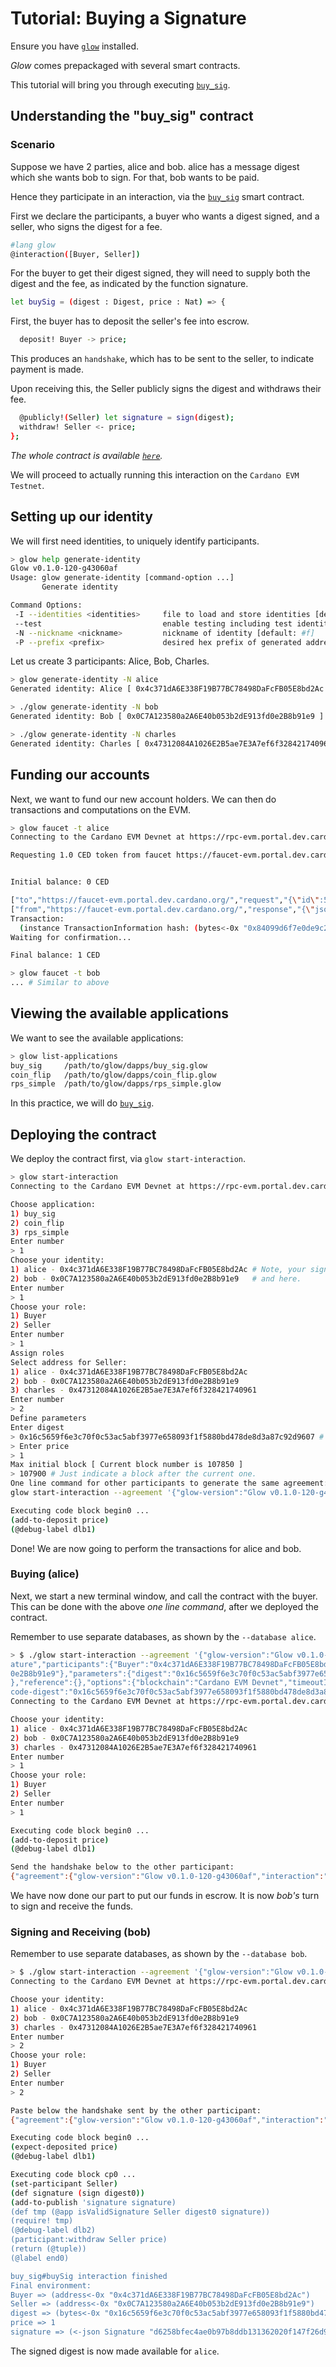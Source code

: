 # Tutorial: Buying a Signature

Ensure you have [`glow`](https://github.com/Glow-Lang/glow/blob/master/INSTALL.md) installed.

*Glow* comes prepackaged with several smart contracts.

This tutorial will bring you through executing [`buy_sig`](https://github.com/Glow-Lang/glow/blob/master/dapps/buy_sig.glow).

## Understanding the "buy_sig" contract

### Scenario

Suppose we have 2 parties, alice and bob.
alice has a message digest which she wants bob to sign.
For that, bob wants to be paid.

Hence they participate in an interaction, via the [`buy_sig`](https://github.com/Glow-Lang/glow/blob/dapps/buy_sig.glow) smart contract.

First we declare the participants,
a buyer who wants a digest signed,
and a seller, who signs the digest for a fee.

``` sh
#lang glow
@interaction([Buyer, Seller])
```

For the buyer to get their digest signed,
they will need to supply both the digest and the fee,
as indicated by the function signature.

```sh
let buySig = (digest : Digest, price : Nat) => {

```

First, the buyer has to deposit the seller's fee into escrow.

```sh
  deposit! Buyer -> price;
```

This produces an `handshake`, which has to be sent to the seller, to indicate payment is made.

Upon receiving this, the Seller publicly signs the digest and withdraws their fee.
```sh
  @publicly!(Seller) let signature = sign(digest);
  withdraw! Seller <- price;
};
```

*The whole contract is available [`here`](https://github.com/Glow-Lang/glow/blob/master/dapps/buy_sig.glow).*

We will proceed to actually running this interaction on the `Cardano EVM Testnet`.

## Setting up our identity

We will first need identities, to uniquely identify participants.

``` sh
> glow help generate-identity
Glow v0.1.0-120-g43060af
Usage: glow generate-identity [command-option ...]
       Generate identity

Command Options:
 -I --identities <identities>     file to load and store identities [default: #f]
 --test                           enable testing including test identities
 -N --nickname <nickname>         nickname of identity [default: #f]
 -P --prefix <prefix>             desired hex prefix of generated address [default: #f]
```

Let us create 3 participants: Alice, Bob, Charles.

``` sh
> glow generate-identity -N alice
Generated identity: Alice [ 0x4c371dA6E338F19B77BC78498DaFcFB05E8bd2Ac ]

> ./glow generate-identity -N bob
Generated identity: Bob [ 0x0C7A123580a2A6E40b053b2dE913fd0e2B8b91e9 ]

> ./glow generate-identity -N charles
Generated identity: Charles [ 0x47312084A1026E2B5ae7E3A7ef6f328421740961 ]
```

## Funding our accounts

Next, we want to fund our new account holders. We can then do transactions and computations on the EVM.
``` sh
> glow faucet -t alice
Connecting to the Cardano EVM Devnet at https://rpc-evm.portal.dev.cardano.org/ ...

Requesting 1.0 CED token from faucet https://faucet-evm.portal.dev.cardano.org/ to address 0x4c371dA6E338F19B77BC78498DaFcFB05E8bd2Ac:


Initial balance: 0 CED

["to","https://faucet-evm.portal.dev.cardano.org/","request","{\"id\":5,\"jsonrpc\":\"2.0\",\"method\":\"faucet_sendFunds\",\"params\":[\"0x4c371dA6E338F19B77BC78498DaFcFB05E8bd2Ac\"]}"]
["from","https://faucet-evm.portal.dev.cardano.org/","response","{\"jsonrpc\":\"2.0\",\"result\":\"0x84099d6f7e0de9c2d6eef90f86bb20bfd76ee08d05a25d752fb46519a24a99d2\",\"id\":5}"]
Transaction:
  (instance TransactionInformation hash: (bytes<-0x "0x84099d6f7e0de9c2d6eef90f86bb20bfd76ee08d05a25d752fb46519a24a99d2") nonce: 31 from: (address<-0x "0x218796890F4c147adE276B43f27051C598FCa629") to: (address<-0x "0x4c371dA6E338F19B77BC78498DaFcFB05E8bd2Ac") value: 1000000000000000000 gasPrice: 20000000000 gas: 90000 input: (bytes<-0x "0x"))
Waiting for confirmation...

Final balance: 1 CED

> glow faucet -t bob
... # Similar to above
```

## Viewing the available applications

We want to see the available applications:

``` sh
> glow list-applications
buy_sig     /path/to/glow/dapps/buy_sig.glow
coin_flip   /path/to/glow/dapps/coin_flip.glow
rps_simple  /path/to/glow/dapps/rps_simple.glow
```

In this practice, we will do [`buy_sig`](https://github.com/Glow-Lang/glow/blob/master/dapps/buy_sig.glow).

## Deploying the contract

We deploy the contract first, via `glow start-interaction`.
``` sh
> glow start-interaction
Connecting to the Cardano EVM Devnet at https://rpc-evm.portal.dev.cardano.org/ ...

Choose application:
1) buy_sig
2) coin_flip
3) rps_simple
Enter number
> 1
Choose your identity:
1) alice - 0x4c371dA6E338F19B77BC78498DaFcFB05E8bd2Ac # Note, your signatures might defer here
2) bob - 0x0C7A123580a2A6E40b053b2dE913fd0e2B8b91e9   # and here.
Enter number
> 1
Choose your role:
1) Buyer
2) Seller
Enter number
> 1
Assign roles
Select address for Seller:
1) alice - 0x4c371dA6E338F19B77BC78498DaFcFB05E8bd2Ac
2) bob - 0x0C7A123580a2A6E40b053b2dE913fd0e2B8b91e9
3) charles - 0x47312084A1026E2B5ae7E3A7ef6f328421740961
Enter number
> 2
Define parameters
Enter digest
> 0x16c5659f6e3c70f0c53ac5abf3977e658093f1f5880bd478de8d3a87c92d9607 # You can reuse this / see "glow help digest" to generate one.
> Enter price
> 1
Max initial block [ Current block number is 107850 ]
> 107900 # Just indicate a block after the current one.
One line command for other participants to generate the same agreement:
glow start-interaction --agreement '{"glow-version":"Glow v0.1.0-120-g43060af","interaction":"buy_sig#buySig","participants":{"Buyer":"0x4c371dA6E338F19B77BC78498DaFcFB05E8bd2Ac","Seller":"0x0C7A123580a2A6E40b053b2dE913fd0e2B8b91e9"},"parameters":{"digest":"0x16c5659f6e3c70f0c53ac5abf3977e658093f1f5880bd478de8d3a87c92d9607","price":"0x1"},"reference":{},"options":{"blockchain":"Cardano EVM Devnet","timeoutInBlocks":"0x3e8","maxInitialBlock":"0x1a572"},"code-digest":"0x16c5659f6e3c70f0c53ac5abf3977e658093f1f5880bd478de8d3a87c92d9607"}'

Executing code block begin0 ...
(add-to-deposit price)
(@debug-label dlb1)
```

Done! We are now going to perform the transactions for alice and bob.

### Buying (alice)

Next, we start a new terminal window, and call the contract with the buyer.
This can be done with the above *one line command*, after we deployed the contract.

Remember to use separate databases, as shown by the `--database alice`.

``` sh
> $ ./glow start-interaction --agreement '{"glow-version":"Glow v0.1.0-120-g43060af","interaction":"buy_sig#payForSign
ature","participants":{"Buyer":"0x4c371dA6E338F19B77BC78498DaFcFB05E8bd2Ac","Seller":"0x0C7A123580a2A6E40b053b2dE913fd
0e2B8b91e9"},"parameters":{"digest":"0x16c5659f6e3c70f0c53ac5abf3977e658093f1f5880bd478de8d3a87c92d9607","price":"0x1"
},"reference":{},"options":{"blockchain":"Cardano EVM Devnet","timeoutInBlocks":"0x3e8","maxInitialBlock":"0x1a572"},"
code-digest":"0x16c5659f6e3c70f0c53ac5abf3977e658093f1f5880bd478de8d3a87c92d9607"}' --database alice
Connecting to the Cardano EVM Devnet at https://rpc-evm.portal.dev.cardano.org/ ...

Choose your identity:
1) alice - 0x4c371dA6E338F19B77BC78498DaFcFB05E8bd2Ac
2) bob - 0x0C7A123580a2A6E40b053b2dE913fd0e2B8b91e9
3) charles - 0x47312084A1026E2B5ae7E3A7ef6f328421740961
Enter number
> 1
Choose your role:
1) Buyer
2) Seller
Enter number
> 1

Executing code block begin0 ...
(add-to-deposit price)
(@debug-label dlb1)

Send the handshake below to the other participant:
{"agreement":{"glow-version":"Glow v0.1.0-120-g43060af","interaction":"buy_sig#buySig","participants":{"Buyer":"0x4c371dA6E338F19B77BC78498DaFcFB05E8bd2Ac","Seller":"0x0C7A123580a2A6E40b053b2dE913fd0e2B8b91e9"},"parameters":{"digest":"0x16c5659f6e3c70f0c53ac5abf3977e658093f1f5880bd478de8d3a87c92d9607","price":"0x1"},"reference":{},"options":{"blockchain":"Cardano EVM Devnet","timeoutInBlocks":"0x3e8","maxInitialBlock":"0x1a572"},"code-digest":"0x16c5659f6e3c70f0c53ac5abf3977e658093f1f5880bd478de8d3a87c92d9607"},"contract-config":{"contract-address":"0x3798bbAa4e3a3Aec6a84f96750a5C51C2bA7436C","code-hash":"0x69cd922d5fbf72be7795910f76ff653ed6e41880d84fcbd7392a8650341b1ffe","creation-hash":"0xeed82abee1fb5a4b121f43790801b94ebb7e31440c8bf364178707f48ab27798","creation-block":"0x1a54e"},"published-data":"0x"}
```

We have now done our part to put our funds in escrow. It is now *bob's* turn to sign and receive the funds.

### Signing and Receiving (bob)

Remember to use separate databases, as shown by the `--database bob`.

``` sh
> $ ./glow start-interaction --agreement '{"glow-version":"Glow v0.1.0-120-g43060af","interaction":"buy_sig#buySig","participants":{"Buyer":"0x4c371dA6E338F19B77BC78498DaFcFB05E8bd2Ac","Seller":"0x0C7A123580a2A6E40b053b2dE913fd0e2B8b91e9"},"parameters":{"digest":"0x16c5659f6e3c70f0c53ac5abf3977e658093f1f5880bd478de8d3a87c92d9607","price":"0x1"},"reference":{},"options":{"blockchain":"Cardano EVM Devnet","timeoutInBlocks":"0x3e8","maxInitialBlock":"0x1a572"},"code-digest":"0x16c5659f6e3c70f0c53ac5abf3977e658093f1f5880bd478de8d3a87c92d9607"}' --database bob
Connecting to the Cardano EVM Devnet at https://rpc-evm.portal.dev.cardano.org/ ...

Choose your identity:
1) alice - 0x4c371dA6E338F19B77BC78498DaFcFB05E8bd2Ac
2) bob - 0x0C7A123580a2A6E40b053b2dE913fd0e2B8b91e9
3) charles - 0x47312084A1026E2B5ae7E3A7ef6f328421740961
Enter number
> 2
Choose your role:
1) Buyer
2) Seller
Enter number
> 2

Paste below the handshake sent by the other participant:
{"agreement":{"glow-version":"Glow v0.1.0-120-g43060af","interaction":"buy_sig#buySig","participants":{"Buyer":"0x4c371dA6E338F19B77BC78498DaFcFB05E8bd2Ac","Seller":"0x0C7A123580a2A6E40b053b2dE913fd0e2B8b91e9"},"parameters":{"digest":"0x16c5659f6e3c70f0c53ac5abf3977e658093f1f5880bd478de8d3a87c92d9607","price":"0x1"},"reference":{},"options":{"blockchain":"Cardano EVM Devnet","timeoutInBlocks":"0x3e8","maxInitialBlock":"0x1a572"},"code-digest":"0x16c5659f6e3c70f0c53ac5abf3977e658093f1f5880bd478de8d3a87c92d9607"},"contract-config":{"contract-address":"0x3798bbAa4e3a3Aec6a84f96750a5C51C2bA7436C","code-hash":"0x69cd922d5fbf72be7795910f76ff653ed6e41880d84fcbd7392a8650341b1ffe","creation-hash":"0xeed82abee1fb5a4b121f43790801b94ebb7e31440c8bf364178707f48ab27798","creation-block":"0x1a54e"},"published-data":"0x"}

Executing code block begin0 ...
(expect-deposited price)
(@debug-label dlb1)

Executing code block cp0 ...
(set-participant Seller)
(def signature (sign digest0))
(add-to-publish 'signature signature)
(def tmp (@app isValidSignature Seller digest0 signature))
(require! tmp)
(@debug-label dlb2)
(participant:withdraw Seller price)
(return (@tuple))
(@label end0)

buy_sig#buySig interaction finished
Final environment:
Buyer => (address<-0x "0x4c371dA6E338F19B77BC78498DaFcFB05E8bd2Ac")
Seller => (address<-0x "0x0C7A123580a2A6E40b053b2dE913fd0e2B8b91e9")
digest => (bytes<-0x "0x16c5659f6e3c70f0c53ac5abf3977e658093f1f5880bd478de8d3a87c92d9607")
price => 1
signature => (<-json Signature "d6258bfec4ae0b97b8ddb131362020f147f26d94424ef7b8bf1d98a07338cc8f44335346ec71f1f1319ae7ead3c34409b7a33d3654b216938371a1ff911613721c")
```

The signed digest is now made available for `alice`.
